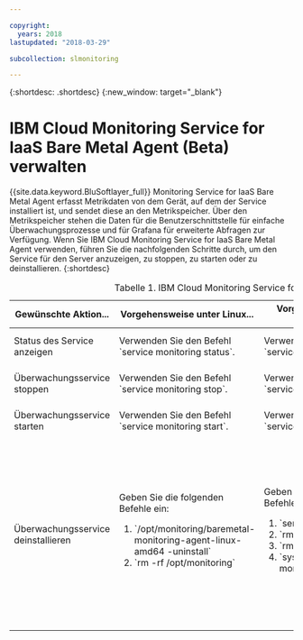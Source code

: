 ```yaml
---

copyright:
  years: 2018
lastupdated: "2018-03-29"

subcollection: slmonitoring

---
```


{:shortdesc: .shortdesc}
{:new_window: target="_blank"}

# IBM Cloud Monitoring Service for IaaS Bare Metal Agent (Beta) verwalten

{{site.data.keyword.BluSoftlayer_full}} Monitoring Service for IaaS Bare Metal Agent erfasst Metrikdaten von dem Gerät, auf dem der Service installiert ist, und sendet diese an den Metrikspeicher. Über den Metrikspeicher stehen die Daten für die Benutzerschnittstelle für einfache Überwachungsprozesse und für Grafana für erweiterte Abfragen zur Verfügung.
Wenn Sie IBM Cloud Monitoring Service for IaaS Bare Metal Agent verwenden, führen Sie die nachfolgenden Schritte durch, um den Service für den Server anzuzeigen, zu stoppen, zu starten oder zu deinstallieren.
{:shortdesc}

<table>
   <CAPTION>Tabelle 1. IBM Cloud Monitoring Service for IaaS Bare Metal Agent</CAPTION>
   <THEAD>
   <TR>
   <th>Gewünschte Aktion...</th>
   <th>Vorgehensweise unter Linux...</th>
     <th>Vorgehensweise unter FreeBSD...</th>
     <th>Vorgehensweise unter Windows...</th>
   </TR>
   </THEAD>
   <TBODY>
   <tr>
   <td>Status des Service anzeigen</td>
   <td>
   Verwenden Sie den Befehl `service monitoring status`.
   </td>
     <td>
   Verwenden Sie den Befehl `service monitoring status`.
   </td>
     <td>
   Verwenden Sie den Befehl `sc.exe query monitoring`.
   </td>
   </tr>
   <tr>
   <td>Überwachungsservice stoppen</td>
   <td>
   Verwenden Sie den Befehl `service monitoring stop`.
   </td>
     <td>
   Verwenden Sie den Befehl `service monitoring stop`.
   </td>
     <td>
   Verwenden Sie den Befehl `sc.exe stop monitoring`.
   </td>
   </tr>
       <tr>
   <td>Überwachungsservice starten</td>
   <td>
   Verwenden Sie den Befehl `service monitoring start`.
   </td>
     <td>
   Verwenden Sie den Befehl `service monitoring start`.
   </td>
     <td>
   Verwenden Sie den Befehl `sc.exe start monitoring`.
   </td>
   </tr>
       <tr>
   <td>Überwachungsservice deinstallieren</td>
   <td>Geben Sie die folgenden Befehle ein:
     <ol>
       <li>`/opt/monitoring/baremetal-monitoring-agent-linux-amd64 -uninstall`</li>
       <li>`rm -rf /opt/monitoring`</li>
     </ol>
   </td>
     <td>Geben Sie die folgenden Befehle ein:
  <ol>
    <li>`service monitoring stop`</li>
    <li>`rm -rf /opt/monitoring`</li>
    <li>`rm /etc/rc.d/monitoring`</li>
<li>`sysrc monitoring_enable="NO"`</li>
     </ol>
   </td>
     <td>Führen Sie die folgenden Schritte durch:
 <ol>
       <li>Rufen Sie über die Systemsteuerung die Option zum **Deinstallieren von Programmen** auf.</li>
       <li>Wählen Sie **IBM Cloud Monitoring Agent** aus.</li>
   <li>Klicken Sie auf **Deinstallieren**.</li>
     </ol>
   </td>
   </tr>
   </TBODY>
   </table>
